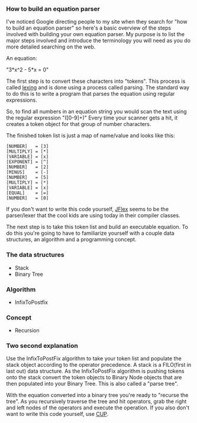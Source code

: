 ### How to build an equation parser ###

I've noticed Google directing people to my site when they search for "how to build an equation parser" so here's a basic overview of the steps involved with building your own equation parser.  My purpose is to list the major steps involved and introduce the terminology you will need as you do more detailed searching on the web.

An equation:

"3\*x^2 - 5\*x = 0"

The first step is to convert these characters into "tokens".  This process is called [lexing](http://en.wikipedia.org/wiki/Lexical_analysis) and is done using a process called parsing.  The standard way to do this is to write a program that parses the equation using regular expressions.

So, to find all numbers in an equation string you would scan the text using the regular expression "([0-9]+)"  Every time your scanner gets a hit, it creates a token object for that group of number characters.

The finished token list is just a map of name/value and looks like this:
```
[NUMBER]   = [3]
[MULTIPLY] = [*]
[VARIABLE] = [x]
[EXPONENT] = [^]
[NUMBER]   = [2]
[MINUS]    = [-]
[NUMBER]   = [5]
[MULTIPLY] = [*]
[VARIABLE] = [x]
[EQUAL]    = [=]
[NUMBER]   = [0]
```
If you don't want to write this code yourself, [JFlex](http://jflex.de/) seems to be the parser/lexer that the cool kids are using today in their compiler classes.

The next step is to take this token list and build an executable equation.  To do this you're going to have to familiarize yourself with a couple data structures, an algorithm and a programming concept.

### The data structures ###
  * Stack
  * Binary Tree

### Algorithm ###
  * InfixToPostfix

### Concept ###
  * Recursion

### Two second explanation ###

Use the InfixToPostFix algorithm to take your token list and populate the stack object according to the operator precedence.  A stack is a FILO(first in last out) data structure.  As the InfixToPostFix algorithm is pushing tokens onto the stack convert the token objects to Binary Node objects that are then populated into your Binary Tree.  This is also called a "parse tree".

With the equation converted into a binary tree you're ready to "recurse the tree".  As you recursively traverse the tree and hit operators, grab the right and left nodes of the operators and execute the operation.  If you also don't want to write this code yourself, use [CUP](http://www2.cs.tum.edu/projects/cup/).